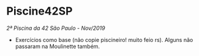 # Piscine42SP

*2ª Piscina da 42 São Paulo - Nov/2019*

- Exercícios como base (não copie piscineiro! muito feio rs). Alguns não passaram na Moulinette também.
